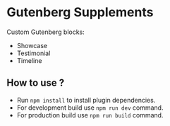 # Gutenberg Supplements

Custom Gutenberg blocks:
- Showcase
- Testimonial
- Timeline

## How to use ?

- Run `npm install` to install plugin dependencies.
- For development build use `npm run dev` command.
- For production build use `npm run build` command.
